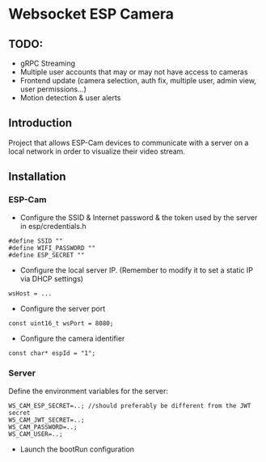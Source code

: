 # Websocket ESP Camera

## TODO:
- gRPC Streaming
- Multiple user accounts that may or may not have access to cameras
- Frontend update (camera selection, auth fix, multiple user, admin view, user permissions...)
- Motion detection & user alerts

## Introduction
Project that allows ESP-Cam devices to communicate with a server on a local network in order to visualize their video stream.

## Installation

### ESP-Cam
+ Configure the SSID & Internet password & the token used by the server in esp/credentials.h

```
#define SSID ""
#define WIFI_PASSWORD ""
#define ESP_SECRET ""
```

+ Configure the local server IP. (Remember to modify it to set a static IP via DHCP settings)

```
wsHost = ...
```

+ Configure the server port

```
const uint16_t wsPort = 8080;
```

+ Configure the camera identifier

```
const char* espId = "1";
```

### Server
Define the environment variables for the server:
```
WS_CAM_ESP_SECRET=..; //should preferably be different from the JWT secret
WS_CAM_JWT_SECRET=..;
WS_CAM_PASSWORD=..;
WS_CAM_USER=..;
```

+ Launch the bootRun configuration
